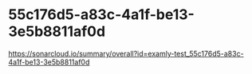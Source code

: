 # 55c176d5-a83c-4a1f-be13-3e5b8811af0d
https://sonarcloud.io/summary/overall?id=examly-test_55c176d5-a83c-4a1f-be13-3e5b8811af0d

